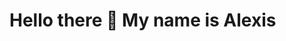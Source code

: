 # Hello there 👋 My name is Alexis

<!--
**Alex420000/Alex420000** is a ✨ _special_ ✨ repository because its `README.md` (this file) appears on your GitHub profile.

- 🔭 I’m currently working on @Epitech
- 🌱 I’m currently learning Python
- 👯 I’m looking to collaborate on AI Project
- 📫 How to reach me: @alexis.barthelemy@epitech.eu
- ⚡ Fun fact: AT THE GRAND CANYON MUSEUM, RADIATION IS OFFERED
-->
